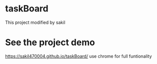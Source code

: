# taskBoard
This project modified by sakil

# See the project demo 
https://sakil470004.github.io/taskBoard/
use chrome for full funtionality
